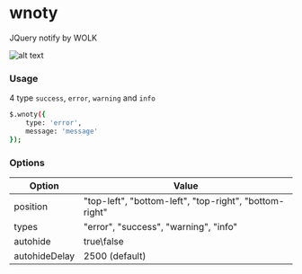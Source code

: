 # wnoty
JQuery notify by WOLK

![alt text](https://image.prntscr.com/image/_7qThaddQHyX6_9bF-pIsA.png)

### Usage

4 type `success`, `error`, `warning` and `info`

```sh
$.wnoty({
	type: 'error',
	message: 'message'
});
```

### Options

| Option | Value |
| ------ | ------ |
| position | "top-left", "bottom-left", "top-right", "bottom-right" |
| types | "error", "success", "warning", "info" |
| autohide | true\false |
| autohideDelay | 2500 (default) |
